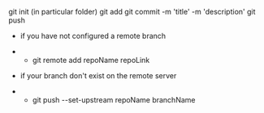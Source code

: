 git init (in particular folder)
git add <file1path> <file2path> <file3path>
git commit -m 'title' -m 'description'
git push 
   * if you have not configured a remote branch 
   * * git remote add repoName repoLink

   * if your branch don't exist on the
   remote server 
   * * git push --set-upstream repoName
   branchName